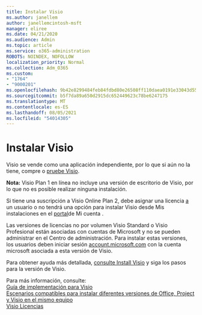 ```yaml
---
title: Instalar Visio
ms.author: janellem
author: janellemcintosh-msft
manager: eliree
ms.date: 04/21/2020
ms.audience: Admin
ms.topic: article
ms.service: o365-administration
ROBOTS: NOINDEX, NOFOLLOW
localization_priority: Normal
ms.collection: Adm_O365
ms.custom:
- "1764"
- "9000201"
ms.openlocfilehash: 9b42e8299484feb84fdbd80e26508ff110daea0191e33043d55ac9880f12919d
ms.sourcegitcommit: b5f7da89a650d2915dc652449623c78be6247175
ms.translationtype: MT
ms.contentlocale: es-ES
ms.lasthandoff: 08/05/2021
ms.locfileid: "54014305"
---
```

# <a name="install-visio"></a>Instalar Visio

Visio se vende como una aplicación independiente, por lo que si aún no la tiene, compre o [pruebe Visio](https://products.office.com/visio). 

**Nota:** Visio Plan 1 en línea no incluye una versión de escritorio de Visio, por lo que no es posible realizar ninguna instalación.

Si tiene una suscripción a Visio Online Plan 2, debe asignar una licencia [a](https://docs.microsoft.com/microsoft-365/admin/add-users/add-users) un usuario o no  tendrá una opción para instalar Visio desde Mis instalaciones en el [portal](https://portal.office.com/account#installs)de Mi cuenta . 

Las versiones de licencias no por volumen Visio Standard o Visio Profesional están asociadas con cuentas de Microsoft y no se pueden administrar en el Centro de administración. Para instalar estas versiones, los usuarios deben iniciar sesión [account.microsoft.com](https://account.microsoft.com) con la cuenta microsoft asociada a esta versión de Visio.

Para obtener ayuda más detallada, [consulte Install Visio](https://support.office.com/article/f98f21e3-aa02-4827-9167-ddab5b025710?wt.mc_id=OfficeAdm_ClientDIA_Alchemy1764) y siga los pasos para la versión de Visio.

Para más información, consulte:<br>
[Guía de implementación para Visio](https://docs.microsoft.com/deployoffice/deployment-guide-for-visio)<br>
[Escenarios compatibles para instalar diferentes versiones de Office, Project y Visio en el mismo equipo](https://docs.microsoft.com/deployoffice/install-different-office-visio-and-project-versions-on-the-same-computer)<br>
[Visio Licencias](https://products.office.com/visio/microsoft-visio-volume-licensing-visio-for-multiple-users)